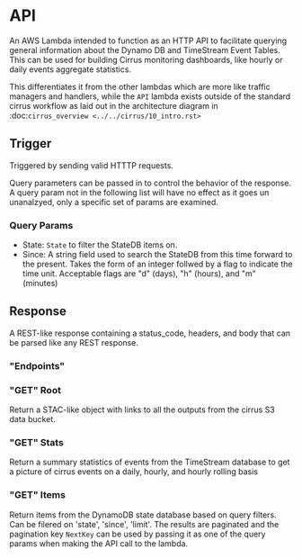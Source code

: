 # API

An AWS Lambda intended to function as an HTTP API to facilitate querying general information about the Dynamo DB and TimeStream Event Tables.  This can be used for building Cirrus monitoring dashboards, like hourly or daily events aggregate statistics.

This differentiates it from the other lambdas which are more like traffic managers and handlers, while the `API` lambda exists outside of the standard cirrus workflow as laid out in the architecture diagram in :doc:`cirrus_overview <../../cirrus/10_intro.rst>`

## Trigger

Triggered by sending valid HTTTP requests.

Query parameters can be passed in to control the behavior of the response.  A query param not in the following list will have no effect as it goes un unanalzyed, only a specific set of params are examined.

### Query Params
- State: `State` to filter the StateDB items on.
- Since: A string field used to search the StateDB from this time forward to the present.  Takes the form of an integer follwed by a flag to indicate the time unit.  Acceptable flags are "d" (days), "h" (hours), and "m" (minutes)

## Response

A REST-like response containing a status_code, headers, and body that can be parsed like any REST response.

### "Endpoints"

### "GET" Root

Return a STAC-like object with links to all the outputs from the cirrus S3 data bucket.

### "GET" Stats

Return a summary statistics of events from the TimeStream database to get a picture of cirrus events on a daily, hourly, and hourly rolling basis

### "GET" Items

Return items from the DynamoDB state database based on query filters.  Can be filered on 'state', 'since', 'limit'. The results are paginated and the pagination key `NextKey` can be used by passing it as one of the query params when making the API call to the lambda.
